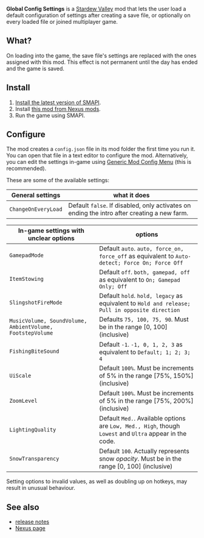 **Global Config Settings** is a [Stardew Valley](http://stardewvalley.net/) mod that lets
the user load a default configuration of settings after creating a save file, or optionally
on every loaded file or joined multiplayer game.

## What?
On loading into the game, the save file's settings are replaced with the ones assigned with this mod.
This effect is not permanent until the day has ended and the game is saved.

## Install
1. [Install the latest version of SMAPI](https://smapi.io/).
2. Install [this mod from Nexus mods](http://www.nexusmods.com/stardewvalley/mods/9340).
3. Run the game using SMAPI.

## Configure
The mod creates a `config.json` file in its mod folder the first time you run it. You can open that
file in a text editor to configure the mod. Alternatively, you can edit the settings in-game using
[Generic Mod Config Menu](https://www.nexusmods.com/stardewvalley/mods/5098) (this is recommended).

These are some of the available settings:

| General settings			| what it does
| ---						| ---
| `ChangeOnEveryLoad`       | Default `false`. If disabled, only activates on ending the intro after creating a new farm.

| In-game settings with unclear options   | options
| ---                   | ---
| `GamepadMode`			| Default `auto`. `auto, force_on, force_off` as equivalent to `Auto-detect; Force On; Force Off`
| `ItemStowing`			| Default `off`. `both, gamepad, off` as equivalent to `On; Gamepad Only; Off`
| `SlingshotFireMode`	| Default `hold`. `hold, legacy` as equivalent to `Hold and release; Pull in opposite direction`
| `MusicVolume, SoundVolume, AmbientVolume, FootstepVolume`			| Defaults `75, 100, 75, 90`. Must be in the range [0, 100] (inclusive)
| `FishingBiteSound`	| Default `-1`. `-1, 0, 1, 2, 3` as equivalent to `Default; 1; 2; 3; 4`
| `UiScale`				| Default `100%`. Must be increments of 5% in the range [75%, 150%] (inclusive)
| `ZoomLevel`			| Default `100%`. Must be increments of 5% in the range [75%, 200%] (inclusive)
| `LightingQuality`		| Default `Med.`. Available options are `Low, Med., High`, though `Lowest` and `Ultra` appear in the code.
| `SnowTransparency`	| Default `100`. Actually represents snow *opacity*. Must be in the range [0, 100] (inclusive)

Setting options to invalid values, as well as doubling up on hotkeys, may result in unusual behaviour.

## See also
* [release notes](release-notes.md)
* [Nexus page](https://www.nexusmods.com/stardewvalley/mods/9340)
